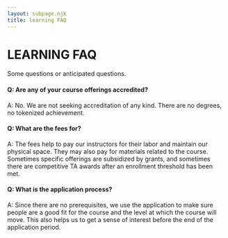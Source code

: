 ```yaml
---
layout: subpage.njk
title: learning FAQ
---
```


# LEARNING FAQ

Some questions or anticipated questions.

#### Q: Are any of your course offerings accredited?

A: No. We are not seeking accreditation of any kind. There are no degrees, no tokenized achievement.

#### Q: What are the fees for?

A: The fees help to pay our instructors for their labor and maintain our physical space. They may also pay for materials related to the course. Sometimes specific offerings are subsidized by grants, and sometimes there are competitive TA awards after an enrollment threshold has been met.

#### Q: What is the application process?

A: Since there are no prerequisites, we use the application to make sure people are a good fit for the course and the level at which the course will move. This also helps us to get a sense of interest before the end of the application period.
